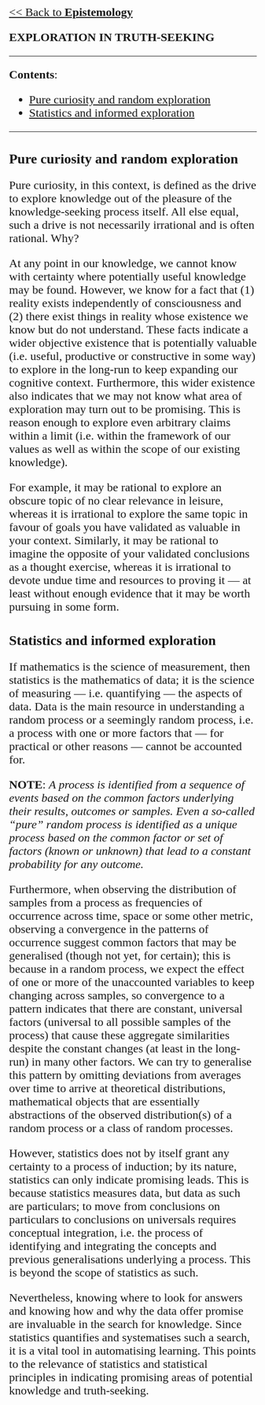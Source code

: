 <style>
    * {font-family: "Times New Roman"}
    p, ol, ul, th, td {font-size: 24px}
</style>

[<< Back to **Epistemology**](https://pranigopu.github.io/philosophy/epistemology)

**EXPLORATION IN TRUTH-SEEKING**

---

**Contents**:

- [Pure curiosity and random exploration](#pure-curiosity-and-random-exploration)
- [Statistics and informed exploration](#statistics-and-informed-exploration)

---

# Pure curiosity and random exploration
Pure curiosity, in this context, is defined as the drive to explore knowledge out of the pleasure of the knowledge-seeking process itself. All else equal, such a drive is not necessarily irrational and is often rational. Why?

At any point in our knowledge, we cannot know with certainty where potentially useful knowledge may be found. However, we know for a fact that (1) reality exists independently of consciousness and (2) there exist things in reality whose existence we know but do not understand. These facts indicate a wider objective existence that is potentially valuable (i.e. useful, productive or constructive in some way) to explore in the long-run to keep expanding our cognitive context. Furthermore, this wider existence also indicates that we may not know what area of exploration may turn out to be promising. This is reason enough to explore even arbitrary claims within a limit (i.e. within the framework of our values as well as within the scope of our existing knowledge).

For example, it may be rational to explore an obscure topic of no clear relevance in leisure, whereas it is irrational to explore the same topic in favour of goals you have validated as valuable in your context. Similarly, it may be rational to imagine the opposite of your validated conclusions as a thought exercise, whereas it is irrational to devote undue time and resources to proving it — at least without enough evidence that it may be worth pursuing in some form.

# Statistics and informed exploration
If mathematics is the science of measurement, then statistics is the mathematics of data; it is the science of measuring — i.e. quantifying — the aspects of data. Data is the main resource in understanding a random process or a seemingly random process, i.e. a process with one or more factors that — for practical or other reasons — cannot be accounted for.

**NOTE**: _A process is identified from a sequence of events based on the common factors underlying their results, outcomes or samples. Even a so-called “pure” random process is identified as a unique process based on the common factor or set of factors (known or unknown) that lead to a constant probability for any outcome._

Furthermore, when observing the distribution of samples from a process as frequencies of occurrence across time, space or some other metric, observing a convergence in the patterns of occurrence suggest common factors that may be generalised (though not yet, for certain); this is because in a random process, we expect the effect of one or more of the unaccounted variables to keep changing across samples, so convergence to a pattern indicates that there are constant, universal factors (universal to all possible samples of the process) that cause these aggregate similarities despite the constant changes (at least in the long-run) in many other factors. We can try to generalise this pattern by omitting deviations from averages over time to arrive at theoretical distributions, mathematical objects that are essentially abstractions of the observed distribution(s) of a random process or a class of random processes.

However, statistics does not by itself grant any certainty to a process of induction; by its nature, statistics can only indicate promising leads. This is because statistics measures data, but data as such are particulars; to move from conclusions on particulars to conclusions on universals requires conceptual integration, i.e. the process of identifying and integrating the concepts and previous generalisations underlying a process. This is beyond the scope of statistics as such.

Nevertheless, knowing where to look for answers and knowing how and why the data offer promise are invaluable in the search for knowledge. Since statistics quantifies and systematises such a search, it is a vital tool in automatising learning. This points to the relevance of statistics and statistical principles in indicating promising areas of potential knowledge and truth-seeking.